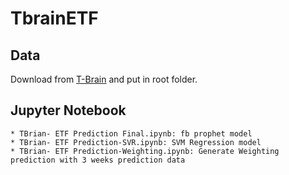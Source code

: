 # TbrainETF

## Data

Download from [T-Brain](https://tbrain.trendmicro.com.tw/Competitions/Details/2) and put in root folder. 

## Jupyter Notebook
```
* TBrian- ETF Prediction Final.ipynb: fb prophet model
* TBrian- ETF Prediction-SVR.ipynb: SVM Regression model
* TBrian- ETF Prediction-Weighting.ipynb: Generate Weighting prediction with 3 weeks prediction data
```
